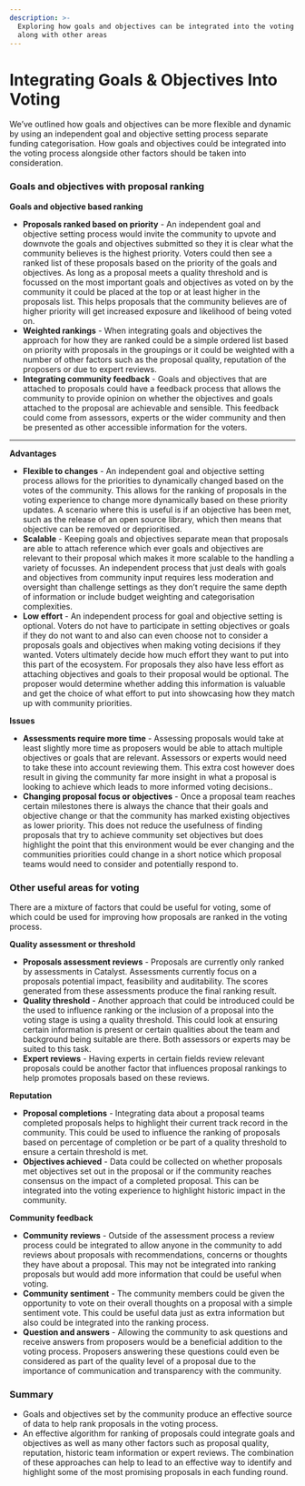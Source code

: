 ```yaml
---
description: >-
  Exploring how goals and objectives can be integrated into the voting process
  along with other areas
---
```


# Integrating Goals & Objectives Into Voting

We’ve outlined how goals and objectives can be more flexible and dynamic by using an independent goal and objective setting process separate funding categorisation. How goals and objectives could be integrated into the voting process alongside other factors should be taken into consideration.



### Goals and objectives with p**roposal ranking**

**Goals and objective based ranking**

* **Proposals ranked based on priority** - An independent goal and objective setting process would invite the community to upvote and downvote the goals and objectives submitted so they it is clear what the community believes is the highest priority. Voters could then see a ranked list of these proposals based on the priority of the goals and objectives. As long as a proposal meets a quality threshold and is focussed on the most important goals and objectives as voted on by the community it could be placed at the top or at least higher in the proposals list. This helps proposals that the community believes are of higher priority will get increased exposure and likelihood of being voted on.
* **Weighted rankings** - When integrating goals and objectives the approach for how they are ranked could be a simple ordered list based on priority with proposals in the groupings or it could be weighted with a number of other factors such as the proposal quality, reputation of the proposers or due to expert reviews.
* **Integrating community feedback** - Goals and objectives that are attached to proposals could have a feedback process that allows the community to provide opinion on whether the objectives and goals attached to the proposal are achievable and sensible. This feedback could come from assessors, experts or the wider community and then be presented as other accessible information for the voters.

****

**Advantages**

* **Flexible to changes** - An independent goal and objective setting process allows for the priorities to dynamically changed based on the votes of the community. This allows for the ranking of proposals in the voting experience to change more dynamically based on these priority updates. A scenario where this is useful is if an objective has been met, such as the release of an open source library, which then means that objective can be removed or deprioritised.
* **Scalable** - Keeping goals and objectives separate mean that proposals are able to attach reference which ever goals and objectives are relevant to their proposal which makes it more scalable to the handling a variety of focusses. An independent process that just deals with goals and objectives from community input requires less moderation and oversight than challenge settings as they don’t require the same depth of information or include budget weighting and categorisation complexities.
* **Low effort** - An independent process for goal and objective setting is optional. Voters do not have to participate in setting objectives or goals if they do not want to and also can even choose not to consider a proposals goals and objectives when making voting decisions if they wanted. Voters ultimately decide how much effort they want to put into this part of the ecosystem. For proposals they also have less effort as attaching objectives and goals to their proposal would be optional. The proposer would determine whether adding this information is valuable and get the choice of what effort to put into showcasing how they match up with community priorities.



**Issues**

* **Assessments require more time** - Assessing proposals would take at least slightly more time as proposers would be able to attach multiple objectives or goals that are relevant. Assessors or experts would need to take these into account reviewing them. This extra cost however does result in giving the community far more insight in what a proposal is looking to achieve which leads to more informed voting decisions..
* **Changing proposal focus or objectives** - Once a proposal team reaches certain milestones there is always the chance that their goals and objective change or that the community has marked existing objectives as lower priority. This does not reduce the usefulness of finding proposals that try to achieve community set objectives but does highlight the point that this environment would be ever changing and the communities priorities could change in a short notice which proposal teams would need to consider and potentially respond to.



### **Other useful areas for voting**

There are a mixture of factors that could be useful for voting, some of which could be used for improving how proposals are ranked in the voting process.



**Quality assessment or threshold**

* **Proposals assessment reviews** - Proposals are currently only ranked by assessments in Catalyst. Assessments currently focus on a proposals potential impact, feasibility and auditability. The scores generated from these assessments produce the final ranking result.
* **Quality threshold** - Another approach that could be introduced could be the used to influence ranking or the inclusion of a proposal into the voting stage is using a quality threshold. This could look at ensuring certain information is present or certain qualities about the team and background being suitable are there. Both assessors or experts may be suited to this task.
* **Expert reviews** - Having experts in certain fields review relevant proposals could be another factor that influences proposal rankings to help promotes proposals based on these reviews.



**Reputation**

* **Proposal completions** - Integrating data about a proposal teams completed proposals helps to highlight their current track record in the community. This could be used to influence the ranking of proposals based on percentage of completion or be part of a quality threshold to ensure a certain threshold is met.
* **Objectives achieved** - Data could be collected on whether proposals met objectives set out in the proposal or if the community reaches consensus on the impact of a completed proposal. This can be integrated into the voting experience to highlight historic impact in the community.



**Community feedback**

* **Community reviews** - Outside of the assessment process a review process could be integrated to allow anyone in the community to add reviews about proposals with recommendations, concerns or thoughts they have about a proposal. This may not be integrated into ranking proposals but would add more information that could be useful when voting.
* **Community sentiment** - The community members could be given the opportunity to vote on their overall thoughts on a proposal with a simple sentiment vote. This could be useful data just as extra information but also could be integrated into the ranking process.
* **Question and answers** - Allowing the community to ask questions and receive answers from proposers would be a beneficial addition to the voting process. Proposers answering these questions could even be considered as part of the quality level of a proposal due to the importance of communication and transparency with the community.



### Summary

* Goals and objectives set by the community produce an effective source of data to help rank proposals in the voting process.
* An effective algorithm for ranking of proposals could integrate goals and objectives as well as many other factors such as proposal quality, reputation, historic team information or expert reviews. The combination of these approaches can help to lead to an effective way to identify and highlight some of the most promising proposals in each funding round.

